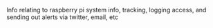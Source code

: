 Info relating to raspberry pi system info, tracking, logging access, and sending out alerts via twitter, email, etc
